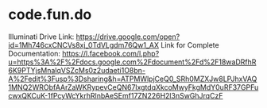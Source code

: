 # code.fun.do
Illuminati
Drive Link: https://drive.google.com/open?id=1Mh746cxCNCVs8xj_0TdVLgdm76Qw1_AX
Link for Complete Documentation: https://l.facebook.com/l.php?u=https%3A%2F%2Fdocs.google.com%2Fdocument%2Fd%2F18waDRfhR6K9PTYjsMnalqVSZcMs0z2udaeti1O8bn-A%2Fedit%3Fusp%3Dsharing&h=ATPMWlpjCeQ0_SRh0MZXJw8LPJhxVAQ1MNQ2WRObfAArZaWKRypevCeQN67lxgtdqXkcoMwyFkgMdY0uRF37GPFucwxQKCuK-1fPcyWcYkrhRlnbAeSEmf17ZN226H2l3nSwGhJrqCzF
